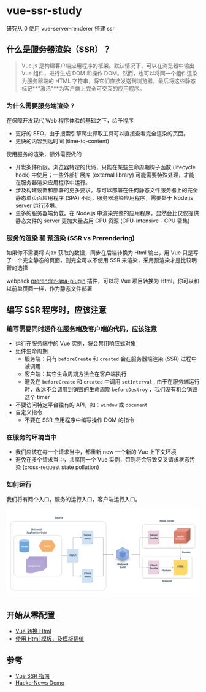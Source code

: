 # vue-ssr-study
研究从 0 使用 vue-server-renderer 搭建 ssr

## 什么是服务器渲染（SSR）？

> Vue.js 是构建客户端应用程序的框架。默认情况下，可以在浏览器中输出 Vue 组件，进行生成 DOM 和操作 DOM。然而，也可以将同一个组件渲染为服务器端的 HTML 字符串，将它们直接发送到浏览器，最后将这些静态标记**"激活"**为客户端上完全可交互的应用程序。

### 为什么需要服务端渲染？

在保障开发现代 Web 程序体验的基础之下，给予程序

- 更好的 SEO，由于搜索引擎爬虫抓取工具可以直接查看完全渲染的页面。
- 更快的内容到达时间 (time-to-content)

使用服务的渲染，额外需要做的

- 开发条件所限。浏览器特定的代码，只能在某些生命周期钩子函数 (lifecycle hook) 中使用；一些外部扩展库 (external library) 可能需要特殊处理，才能在服务器渲染应用程序中运行。
- 涉及构建设置和部署的更多要求。与可以部署在任何静态文件服务器上的完全静态单页面应用程序 (SPA) 不同，服务器渲染应用程序，需要处于 Node.js server 运行环境。
- 更多的服务器端负载。在 Node.js 中渲染完整的应用程序，显然会比仅仅提供静态文件的 server 更加大量占用 CPU 资源 (CPU-intensive - CPU 密集)

### 服务的渲染 和 预渲染 (SSR vs Prerendering)

如果你不需要将 Ajax 获取的数据，同步在后端转换为 Html 输出，用 Vue 只是写了一个完全静态的页面，则完全可以不使用 SSR 来渲染，采用预渲染才是比较明智的选择

webpack [prerender-spa-plugin](https://github.com/chrisvfritz/prerender-spa-plugin) 插件，可以将 Vue 项目转换为 Html，你可以和以前单页面一样，作为静态文件部署

## 编写 SSR 程序时，应该注意

### 编写需要同时运作在服务端及客户端的代码，应该注意

- 运行在服务端中的 Vue 实例，将会禁用响应式对象
- 组件生命周期
  - 服务端：只有 `beforeCreate` 和 `created` 会在服务器端渲染 (SSR) 过程中被调用
  - 客户端：其它生命周期方法会在客户端执行
  - 避免在 `beforeCreate` 和 `created` 中调用 `setInterval` , 由于在服务端运行时，永远不会调用到销毁的生命周期 `beforeDestroy` ，我们没有机会销毁这个 timer
- 不要访问特定平台独有的 API，如：`window` 或 `document`
- 自定义指令
  - 不要在 SSR 应用程序中编写操作 DOM 的指令

### 在服务的环境当中

- 我们应该在每一个请求当中，都重新 new 一个新的 Vue 上下文环境
- 避免在多个请求当中，共享同一个 Vue 实例，否则将会导致交叉请求状态污染 (cross-request state pollution)

### 如何运行

我们将有两个入口，服务的运行入口，客户端运行入口。

![SSR 运行流程](./screenshot/1.png)

## 开始从零配置

- [Vue 转换 Html](https://github.com/JuZiSang/vue-ssr-study/blob/master/step1/src/server.js#L9)
- [使用 Html 模板，及模板插值](https://github.com/JuZiSang/vue-ssr-study/blob/master/step1/src/server.js#L35)

## 参考
- [Vue SSR 指南](https://ssr.vuejs.org/zh/)
- [HackerNews Demo](https://github.com/vuejs/vue-hackernews-2.0/)